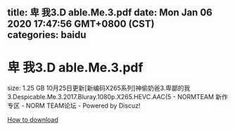 
title: 卑 我3.D able.Me.3.pdf
date: Mon Jan 06 2020 17:47:56 GMT+0800 (CST)    
categories: baidu
---

# 卑 我3.D able.Me.3.pdf
size: 1.25 GB
 10月25日更新[新编码X265系列]神偷奶爸3.卑鄙的我3.Despicable.Me.3.2017.Bluray.1080p.X265.HEVC.AAC(5 - NORMTEAM 新作专区 - NORM TEAM论坛 - Powered by Discuz!
 

[How to download](https://bpcam.bemobtrk.com/go/2ceec3aa-1ca2-46d6-b9ff-aaa5c184517c?jno=581)